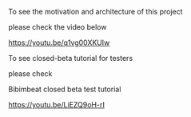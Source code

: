 To see the motivation and architecture of this project

please check the video below

https://youtu.be/q1vg00XKUIw


To see closed-beta tutorial for testers

please check

Bibimbeat closed beta test tutorial

https://youtu.be/LiEZQ9oH-rI

